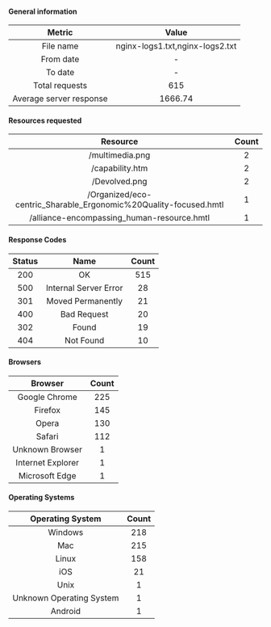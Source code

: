 #### General information

|Metric|Value|
|:-:|:-:|
|File name|nginx-logs1.txt,nginx-logs2.txt|
|From date|-|
|To date|-|
|Total requests|615|
|Average server response|1666.74|

#### Resources requested

|Resource|Count|
|:-:|:-:|
|/multimedia.png|2|
|/capability.htm|2|
|/Devolved.png|2|
|/Organized/eco-centric_Sharable_Ergonomic%20Quality-focused.hmtl|1|
|/alliance-encompassing_human-resource.hmtl|1|

#### Response Codes

|Status|Name|Count|
|:-:|:-:|:-:|
|200|OK|515|
|500|Internal Server Error|28|
|301|Moved Permanently|21|
|400|Bad Request|20|
|302|Found|19|
|404|Not Found|10|

#### Browsers

|Browser|Count|
|:-:|:-:|
|Google Chrome|225|
|Firefox|145|
|Opera|130|
|Safari|112|
|Unknown Browser|1|
|Internet Explorer|1|
|Microsoft Edge|1|

#### Operating Systems

|Operating System|Count|
|:-:|:-:|
|Windows|218|
|Mac|215|
|Linux|158|
|iOS|21|
|Unix|1|
|Unknown Operating System|1|
|Android|1|

